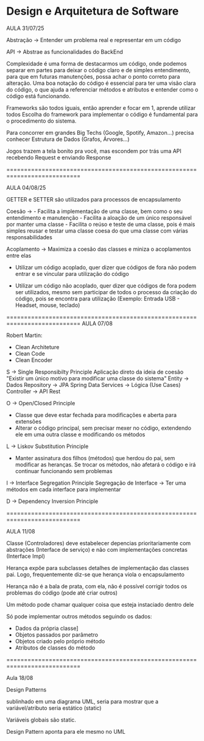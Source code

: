 # Design e Arquitetura de Software 

  AULA 31/07/25

Abstração -> Entender um problema real e representar em um código 

API -> Abstrae as funcionalidades do BackEnd

Complexidade é uma forma de destacarmos um código, onde podemos separar em partes para deixar o código claro e de simples entendimento, para que em futuras manutenções, possa achar o ponto correto para alteração.
Uma boa notação do código é essencial para ter uma visão clara do código, o que ajuda a referenciar métodos e atributos e entender como o código está funcionando.

Frameworks são todos iguais, então aprender e focar em 1, aprende utilizar todos
Escolha do framework para implementar o código é fundamental para o procedimento do sistema.

Para concorrer em grandes Big Techs (Google, Spotify, Amazon...) precisa conhecer Estrutura de Dados (Grafos, Árvores...)

Jogos trazem a tela bonito pra você, mas escondem por trás uma API recebendo Request e enviando Response

===========================================================================
                                                                           
  AULA 04/08/25

GETTER e SETTER são utilizados para processos de encapsulamento

Coesão -> - Facilita a implementação de uma classe, bem como o seu entendimento e manutenção
          - Facilita a aloação de um único responsável por manter uma classe
          - Facilita o reúso e teste de uma classe, pois é mais simples reusar e testar uma classe coesa do que uma classe com várias responsabilidades

Acoplamento -> Maximiza a coesão das classes e miniza o acoplamentos entre elas 

- Utilizar um código acoplado, quer dizer que códigos de fora não podem entrar e se vincular para utilização do código

- Utilizar um código não acoplado, quer dizer que códigos de fora podem ser utilizados, mesmo sem participar de todos o processo da criação do código, pois se encontra para utilização (Exemplo: Entrada USB - Headset, mouse, teclado)

===========================================================================
AULA 07/08

Robert Martin:
  - Clean Architeture
  - Clean Code
  - Clean Encoder

S -> Single Responsibilty Principle
     Aplicação direto da ideia de coesão "Existir um único motivo para modificar uma classe do sistema"
     Entity -> Dados
     Repository -> JPA Spring Data
     Services -> Lógica (Use Cases)
     Controller -> API Rest
    
O -> Open/Closed Principle
  - Classe que deve estar fechada para modificações e aberta para extensões
  - Alterar o código principal, sem precisar mexer no código, extendendo ele em uma outra classe e modificando os métodos
     

L -> Liskov Substitution Principle
   - Manter assinatura dos filhos (métodos) que herdou do pai, sem modificar as heranças. Se trocar os métodos, não afetará o código e irá continuar funcionando sem problemas

I -> Interface Segregation Principle
     Segregação de Interface -> Ter uma métodos em cada interface para implementar

D -> Dependency Inversion Principle

===========================================================================

AULA 11/08

Classe (Controladores) deve estabelecer depencias prioritariamente com abstrações (Interface de serviço) e não com implementações concretas (Interface Impl)

Herança expõe para subclasses detalhes de implementação das classes pai. Logo, frequentemente diz-se que herança viola o encapsulamento

Herança não é a bala de prata, com ela, não é possível corrigir todos os problemas do código (pode até criar outros)

Um método pode chamar qualquer coisa que esteja instaciado dentro dele

Só pode implementar outros métodos seguindo os dados: 
 - Dados da própria classe]
 - Objetos passados por parâmetro
 - Objetos criado pelo próprio método
 - Atributos de classes do método

===========================================================================

Aula 18/08

Design Patterns

sublinhado em uma diagrama UML, seria para mostrar que a variável/atributo seria estático (static)

Variáveis globais são static.

Design Pattern aponta para ele mesmo no UML
